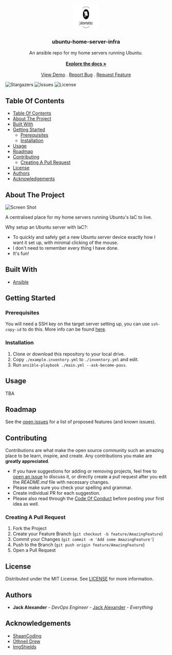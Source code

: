 <br/>
<p align="center">
  <a href="https://github.com/jalexmatey/ubuntu-home-server-infra">
    <img src="images/logo.png" alt="Logo" width="80" height="80">
  </a>

  <h3 align="center">ubuntu-home-server-infra</h3>

  <p align="center">
    An ansible repo for my home servers running Ubuntu.
    <br/>
    <br/>
    <a href="https://github.com/jalexmatey/ubuntu-home-server-infra"><strong>Explore the docs »</strong></a>
    <br/>
    <br/>
    <a href="https://github.com/jalexmatey/ubuntu-home-server-infra">View Demo</a>
    .
    <a href="https://github.com/jalexmatey/ubuntu-home-server-infra/issues">Report Bug</a>
    .
    <a href="https://github.com/jalexmatey/ubuntu-home-server-infra/issues">Request Feature</a>
  </p>
</p>

![Stargazers](https://img.shields.io/github/stars/jalexmatey/ubuntu-home-server-infra?style=social) ![Issues](https://img.shields.io/github/issues/jalexmatey/ubuntu-home-server-infra) ![License](https://img.shields.io/github/license/jalexmatey/ubuntu-home-server-infra) 

## Table Of Contents

- [Table Of Contents](#table-of-contents)
- [About The Project](#about-the-project)
- [Built With](#built-with)
- [Getting Started](#getting-started)
  - [Prerequisites](#prerequisites)
  - [Installation](#installation)
- [Usage](#usage)
- [Roadmap](#roadmap)
- [Contributing](#contributing)
  - [Creating A Pull Request](#creating-a-pull-request)
- [License](#license)
- [Authors](#authors)
- [Acknowledgements](#acknowledgements)

## About The Project

![Screen Shot](images/screenshot.png)

A centralised place for my home servers running Ubuntu's IaC to live.

Why setup an Ubuntu server with IaC?:
* To quickly and safely get a new Ubuntu server device exactly how I want it set up, with minimal clicking of the mouse.
* I don't need to remember every thing I have done.
* It's fun!

## Built With

* [Ansible](https://www.ansible.com/)

## Getting Started


### Prerequisites

You will need a SSH key on the target server setting up, you can use `ssh-copy-id` to do this. More info can be found [here](https://www.ssh.com/academy/ssh/copy-id).


### Installation

1. Clone or download this repository to your local drive.
2. Copy `./example.inventory.yml` to `./inventory.yml` and edit.
3. Run `ansible-playbook ./main.yml --ask-become-pass`.

## Usage

TBA

## Roadmap

See the [open issues](https://github.com/jalexmatey/ubuntu-home-server-infra/issues) for a list of proposed features (and known issues).

## Contributing

Contributions are what make the open source community such an amazing place to be learn, inspire, and create. Any contributions you make are **greatly appreciated**.
* If you have suggestions for adding or removing projects, feel free to [open an issue](https://github.com/jalexmatey/ubuntu-home-server-infra/issues/new) to discuss it, or directly create a pull request after you edit the *README.md* file with necessary changes.
* Please make sure you check your spelling and grammar.
* Create individual PR for each suggestion.
* Please also read through the [Code Of Conduct](https://github.com/jalexmatey/ubuntu-home-server-infra/blob/main/CODE_OF_CONDUCT.md) before posting your first idea as well.

### Creating A Pull Request

1. Fork the Project
2. Create your Feature Branch (`git checkout -b feature/AmazingFeature`)
3. Commit your Changes (`git commit -m 'Add some AmazingFeature'`)
4. Push to the Branch (`git push origin feature/AmazingFeature`)
5. Open a Pull Request

## License

Distributed under the MIT License. See [LICENSE](https://github.com/jalexmatey/ubuntu-home-server-infra/blob/main/LICENSE.md) for more information.

## Authors

* **Jack Alexander** - *DevOps Engineer* - [Jack Alexander](https://github.com/jalexmatey) - *Everything*

## Acknowledgements

* [ShaanCoding](https://github.com/ShaanCoding/)
* [Othneil Drew](https://github.com/othneildrew/Best-README-Template)
* [ImgShields](https://shields.io/)
